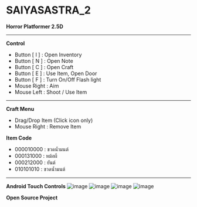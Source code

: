 # SAIYASASTRA_2
**Horror Platformer 2.5D**

--------------------------
**Control**
- Button [ I ] : Open Inventory 
- Button [ N ] : Open Note
- Button [ C ] : Open Craft
- Button [ E ] : Use Item, Open Door
- Button [ F ] : Turn On/Off Flash light
- Mouse Right : Aim
- Mouse Left : Shoot / Use Item
--------------------------------------------
**Craft Menu**
- Drag/Drop Item (Click icon only)
- Mouse Right : Remove Item

**Item Code**
- 000010000 : ขวดน้ำมนต์
- 000131000 : หม้อผี
- 000212000 : ยันต์
- 010101010 : ขวดน้ำมนต์

--------------------------------------------
**Android Touch Controls**
![image](https://user-images.githubusercontent.com/31787868/229347511-19458a20-bbb9-4858-ae42-d36fb240cd73.png)
![image](https://user-images.githubusercontent.com/31787868/229347514-ea448140-9d0b-4bf5-af00-4098a03577b4.png)
![image](https://user-images.githubusercontent.com/31787868/229347519-8efcd8a1-9a0b-4639-b3fd-cf1f417c0287.png)
![image](https://user-images.githubusercontent.com/31787868/229347482-7e13e8ad-d5d5-42bd-936d-c914809d8991.png)

**Open Source Project**